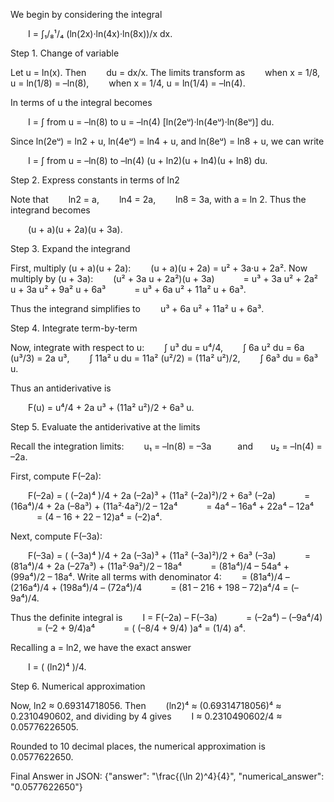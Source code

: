 We begin by considering the integral

  I = ∫₁/₈¹/₄ (ln(2x)·ln(4x)·ln(8x))/x dx.

Step 1. Change of variable

Let u = ln(x). Then
  du = dx/x.
The limits transform as
  when x = 1/8, u = ln(1/8) = –ln(8),
  when x = 1/4, u = ln(1/4) = –ln(4).

In terms of u the integral becomes

  I = ∫ from u = –ln(8) to u = –ln(4) [ln(2eᵘ)·ln(4eᵘ)·ln(8eᵘ)] du.

Since ln(2eᵘ) = ln2 + u, ln(4eᵘ) = ln4 + u, and ln(8eᵘ) = ln8 + u, we can write

  I = ∫ from u = –ln(8) to –ln(4) (u + ln2)(u + ln4)(u + ln8) du.

Step 2. Express constants in terms of ln2

Note that
  ln2 = a,
  ln4 = 2a,
  ln8 = 3a,
with a = ln 2. Thus the integrand becomes

  (u + a)(u + 2a)(u + 3a).

Step 3. Expand the integrand

First, multiply (u + a)(u + 2a):
  (u + a)(u + 2a) = u² + 3a·u + 2a².
Now multiply by (u + 3a):
  (u² + 3a u + 2a²)(u + 3a)
   = u³ + 3a u² + 2a² u + 3a u² + 9a² u + 6a³
   = u³ + 6a u² + 11a² u + 6a³.

Thus the integrand simplifies to
  u³ + 6a u² + 11a² u + 6a³.

Step 4. Integrate term-by-term

Now, integrate with respect to u:
  ∫ u³ du = u⁴/4,
  ∫ 6a u² du = 6a (u³/3) = 2a u³,
  ∫ 11a² u du = 11a² (u²/2) = (11a² u²)/2,
  ∫ 6a³ du = 6a³ u.

Thus an antiderivative is

  F(u) = u⁴/4 + 2a u³ + (11a² u²)/2 + 6a³ u.

Step 5. Evaluate the antiderivative at the limits

Recall the integration limits:
  u₁ = –ln(8) = –3a   and  u₂ = –ln(4) = –2a.

First, compute F(–2a):

  F(–2a) = ( (–2a)⁴ )/4 + 2a (–2a)³ + (11a² (–2a)²)/2 + 6a³ (–2a)
   = (16a⁴)/4 + 2a (–8a³) + (11a²·4a²)/2 – 12a⁴
   = 4a⁴ – 16a⁴ + 22a⁴ – 12a⁴
   = (4 – 16 + 22 – 12)a⁴ = (–2)a⁴.

Next, compute F(–3a):

  F(–3a) = ( (–3a)⁴ )/4 + 2a (–3a)³ + (11a² (–3a)²)/2 + 6a³ (–3a)
   = (81a⁴)/4 + 2a (–27a³) + (11a²·9a²)/2 – 18a⁴
   = (81a⁴)/4 – 54a⁴ + (99a⁴)/2 – 18a⁴.
Write all terms with denominator 4:
  = (81a⁴)/4 – (216a⁴)/4 + (198a⁴)/4 – (72a⁴)/4
   = (81 – 216 + 198 – 72)a⁴/4 = (–9a⁴)/4.

Thus the definite integral is
  I = F(–2a) – F(–3a)
   = (–2a⁴) – (–9a⁴/4)
   = (–2 + 9/4)a⁴
   = ( (–8/4 + 9/4) )a⁴ = (1/4) a⁴.

Recalling a = ln2, we have the exact answer

  I = ( (ln2)⁴ )/4.

Step 6. Numerical approximation

Now, ln2 ≈ 0.69314718056. Then
  (ln2)⁴ ≈ (0.69314718056)⁴ ≈ 0.2310490602,
and dividing by 4 gives
  I ≈ 0.2310490602/4 ≈ 0.05776226505.

Rounded to 10 decimal places, the numerical approximation is 0.0577622650.

Final Answer in JSON:
{"answer": "\\frac{(\\ln 2)^4}{4}", "numerical_answer": "0.0577622650"}